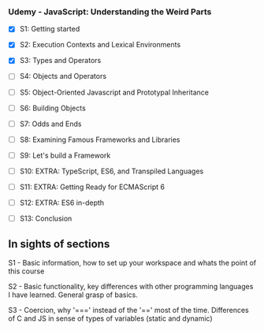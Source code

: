 ### Udemy - JavaScript: Understanding the Weird Parts

- [x] S1: Getting started
- [x] S2: Execution Contexts and Lexical Environments
- [x] S3: Types and Operators
- [ ] S4: Objects and Operators
- [ ] S5: Object-Oriented Javascript and Prototypal Inheritance
- [ ] S6: Building Objects
- [ ] S7: Odds and Ends
- [ ] S8: Examining Famous Frameworks and Libraries
- [ ] S9: Let's build a Framework
- [ ] S10: EXTRA: TypeScript, ES6, and Transpiled Languages
- [ ] S11: EXTRA: Getting Ready for ECMAScript 6
- [ ] S12: EXTRA: ES6 in-depth
- [ ] S13: Conclusion


## In sights of sections

S1 - Basic information, how to set up your workspace and whats the point of this course

S2 - Basic functionality, key differences with other programming languages I have learned. General grasp of basics.

S3 -  Coercion, why '===' instead of the '==' most of the time.
Differences of C and JS in sense of types of variables (static and dynamic)
